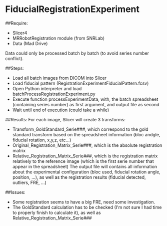 # FiducialRegistrationExperiment

##Require:
* Slicer4
* MRRobotRegistration module (from SNRLab)
* Data (Mad Drive)

Data could only be processed batch by batch (to avoid series number conflict).

##Steps:
* Load all batch images from DICOM into Slicer
* Load fiducial pattern (RegistrationExperimentFiducialPattern.fcsv)
* Open Python interpreter and load batchProcessRegistrationExperiment.py
* Execute function processExperimentData, with, the batch spreadsheet (containing series number) as first argument, and output file as second
* Wait until end of execution (could take a while)

##Results:
For each image, Slicer will create 3 transforms:
* Transform_GoldStandard_Serie###, which correspond to the gold standard transform based on the spreadsheet information (bloc andgle, fiducial rotation, x,y,z, etc...)
* Original_Registration_Matrix_Serie###, which is the absolute registration matrix
* Relative_Registration_Matrix_Serie###, which is the registration matrix relatively to the reference image (which is the first serie number that appear in the spreadsheet)
The output file will contains all information about the experimental configuration (bloc used, fiducial rotation angle, position, ...), as well as the registration results (fiducial detected, outliers, FRE, ...)

##Issues:
* Some registration seems to have a big FRE, need some investigation.
* The GoldStandard calculation has to be checked (I'm not sure I had time to properly finish to calculate it), as well as Relative_Registration_Matrix_Serie###


